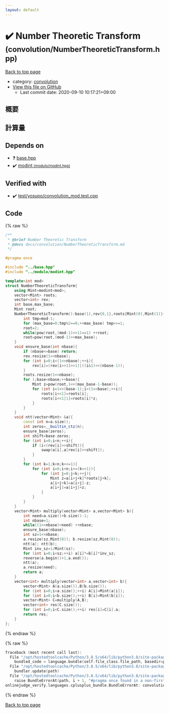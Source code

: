 ```yaml
---
layout: default
---
```


<!-- mathjax config similar to math.stackexchange -->
<script type="text/javascript" async
  src="https://cdnjs.cloudflare.com/ajax/libs/mathjax/2.7.5/MathJax.js?config=TeX-MML-AM_CHTML">
</script>
<script type="text/x-mathjax-config">
  MathJax.Hub.Config({
    TeX: { equationNumbers: { autoNumber: "AMS" }},
    tex2jax: {
      inlineMath: [ ['$','$'] ],
      processEscapes: true
    },
    "HTML-CSS": { matchFontHeight: false },
    displayAlign: "left",
    displayIndent: "2em"
  });
</script>

<script type="text/javascript" src="https://cdnjs.cloudflare.com/ajax/libs/jquery/3.4.1/jquery.min.js"></script>
<script src="https://cdn.jsdelivr.net/npm/jquery-balloon-js@1.1.2/jquery.balloon.min.js" integrity="sha256-ZEYs9VrgAeNuPvs15E39OsyOJaIkXEEt10fzxJ20+2I=" crossorigin="anonymous"></script>
<script type="text/javascript" src="../../assets/js/copy-button.js"></script>
<link rel="stylesheet" href="../../assets/css/copy-button.css" />


# :heavy_check_mark: Number Theoretic Transform <small>(convolution/NumberTheoreticTransform.hpp)</small>

<a href="../../index.html">Back to top page</a>

* category: <a href="../../index.html#a9595c1c24c33b16056d2ad07e71682d">convolution</a>
* <a href="{{ site.github.repository_url }}/blob/master/convolution/NumberTheoreticTransform.hpp">View this file on GitHub</a>
    - Last commit date: 2020-09-10 10:17:21+09:00




## 概要

## 計算量

## Depends on

* :question: <a href="../base.hpp.html">base.hpp</a>
* :heavy_check_mark: <a href="../modulo/modint.hpp.html">modint <small>(modulo/modint.hpp)</small></a>


## Verified with

* :heavy_check_mark: <a href="../../verify/test/yosupo/convolution_mod.test.cpp.html">test/yosupo/convolution_mod.test.cpp</a>


## Code

<a id="unbundled"></a>
{% raw %}
```cpp
/**
 * @brief Number Theoretic Transform
 * @docs docs/convolution/NumberTheoreticTransform.md
 */

#pragma once

#include "../base.hpp"
#include "../modulo/modint.hpp"

template<int mod>
struct NumberTheoreticTransform{
    using Mint=modint<mod>;
    vector<Mint> roots;
    vector<int> rev;
    int base,max_base;
    Mint root;
    NumberTheoreticTransform():base(1),rev{0,1},roots{Mint(0),Mint(1)}{
        int tmp=mod-1;
        for (max_base=0;tmp%2==0;++max_base) tmp>>=1;
        root=2;
        while(pow(root,(mod-1)>>1)==1) ++root;
        root=pow(root,(mod-1)>>max_base);
    }
    void ensure_base(int nbase){
        if (nbase<=base) return;
        rev.resize(1<<nbase);
        for (int i=0;i<(1<<nbase);++i){
            rev[i]=(rev[i>>1]>>1)|((i&1)<<(nbase-1));
        }
        roots.resize(1<<nbase);
        for (;base<nbase;++base){
            Mint z=pow(root,1<<(max_base-1-base));
            for (int i=1<<(base-1);i<(1<<base);++i){
                roots[i<<1]=roots[i];
                roots[i<<1|1]=roots[i]*z;
            }
        }
    }
    void ntt(vector<Mint> &a){
        const int n=a.size();
        int zeros=__builtin_ctz(n);
        ensure_base(zeros);
        int shift=base-zeros;
        for (int i=0;i<n;++i){
            if (i<(rev[i]>>shift)){
                swap(a[i],a[rev[i]>>shift]);
            }
        }
        for (int k=1;k<n;k<<=1){
            for (int i=0;i<n;i+=(k<<1)){
                for (int j=0;j<k;++j){
                    Mint z=a[i+j+k]*roots[j+k];
                    a[i+j+k]=a[i+j]-z;
                    a[i+j]=a[i+j]+z;
                }
            }
        }
    }
    vector<Mint> multiply(vector<Mint> a,vector<Mint> b){
        int need=a.size()+b.size()-1;
        int nbase=1;
        while((1<<nbase)<need) ++nbase;
        ensure_base(nbase);
        int sz=1<<nbase;
        a.resize(sz,Mint(0)); b.resize(sz,Mint(0));
        ntt(a); ntt(b);
        Mint inv_sz=1/Mint(sz);
        for (int i=0;i<sz;++i) a[i]*=b[i]*inv_sz;
        reverse(a.begin()+1,a.end());
        ntt(a);
        a.resize(need);
        return a;
    }
    vector<int> multiply(vector<int> a,vector<int> b){
        vector<Mint> A(a.size()),B(b.size());
        for (int i=0;i<a.size();++i) A[i]=Mint(a[i]);
        for (int i=0;i<b.size();++i) B[i]=Mint(b[i]);
        vector<Mint> C=multiply(A,B);
        vector<int> res(C.size());
        for (int i=0;i<C.size();++i) res[i]=C[i].a;
        return res;
    }
};
```
{% endraw %}

<a id="bundled"></a>
{% raw %}
```cpp
Traceback (most recent call last):
  File "/opt/hostedtoolcache/Python/3.8.5/x64/lib/python3.8/site-packages/onlinejudge_verify/docs.py", line 349, in write_contents
    bundled_code = language.bundle(self.file_class.file_path, basedir=pathlib.Path.cwd())
  File "/opt/hostedtoolcache/Python/3.8.5/x64/lib/python3.8/site-packages/onlinejudge_verify/languages/cplusplus.py", line 185, in bundle
    bundler.update(path)
  File "/opt/hostedtoolcache/Python/3.8.5/x64/lib/python3.8/site-packages/onlinejudge_verify/languages/cplusplus_bundle.py", line 310, in update
    raise BundleErrorAt(path, i + 1, "#pragma once found in a non-first line")
onlinejudge_verify.languages.cplusplus_bundle.BundleErrorAt: convolution/NumberTheoreticTransform.hpp: line 6: #pragma once found in a non-first line

```
{% endraw %}

<a href="../../index.html">Back to top page</a>

